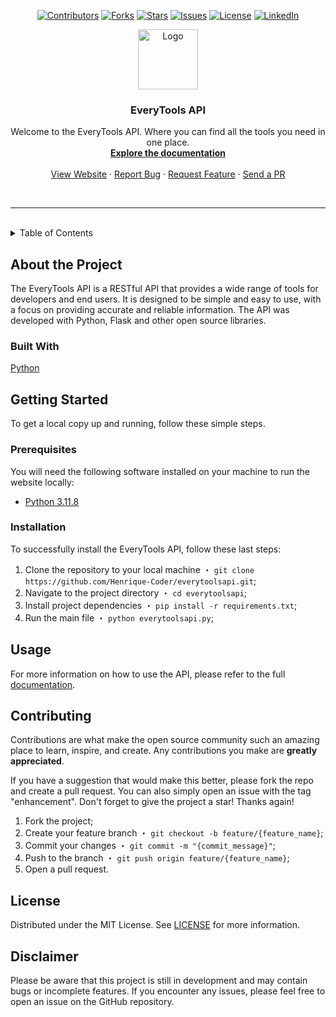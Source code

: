 <p align="center">
    <a href="https://github.com/Henrique-Coder/everytoolsapi/contributors"><img alt="Contributors" src="https://img.shields.io/github/contributors/Henrique-Coder/everytoolsapi.svg?style=for-the-badge&logo=github"/></a>
    <a href="https://github.com/Henrique-Coder/everytoolsapi/forks"><img alt="Forks" src="https://img.shields.io/github/forks/Henrique-Coder/everytoolsapi.svg?style=for-the-badge&logo=github"/></a>
    <a href="https://github.com/Henrique-Coder/everytoolsapi/stargazers"><img alt="Stars" src="https://img.shields.io/github/stars/Henrique-Coder/everytoolsapi.svg?style=for-the-badge&logo=github"/></a>
    <a href="https://github.com/Henrique-Coder/everytoolsapi/issues"><img alt="Issues" src="https://img.shields.io/github/issues/Henrique-Coder/everytoolsapi.svg?&style=for-the-badge&logo=github"/></a>
    <a href="https://github.com/Henrique-Coder/everytoolsapi/blob/main/LICENSE"><img alt="License" src="https://img.shields.io/github/license/Henrique-Coder/everytoolsapi.svg?style=for-the-badge&logo=github"/></a>
    <a href="https://www.linkedin.com/in/henrique-coder"><img alt="LinkedIn" src="https://img.shields.io/badge/-LinkedIn-black.svg?style=for-the-badge&logo=linkedin&colorB=555"/></a>
</p>

<div align="center">
  <a href="https://github.com/Henrique-Coder/everytoolsapi">
    <img src="images/logo/96x96.png" alt="Logo" width="96" height="96">
  </a>

  <h3 align="center">EveryTools API</h3>

  <p align="center">
    Welcome to the EveryTools API. Where you can find all the tools you need in one place.
    <br />
    <a href="https://everytoolsapi-henrique-coder.koyeb.app/docs"><strong>Explore the documentation</strong></a>
    <br />
    <br />
    <a href="https://everytoolsapi-henrique-coder.koyeb.app">View Website</a>
    ·
    <a href="https://github.com/Henrique-Coder/everytoolsapi/issues">Report Bug</a>
    ·
    <a href="https://github.com/Henrique-Coder/everytoolsapi/issues">Request Feature</a>
    ·
    <a href="https://github.com/Henrique-Coder/everytoolsapi/pulls">Send a PR</a>
  </p>
</div>

<br>

---

<br>

<!-- TABLE OF CONTENTS -->
<details>
  <summary>Table of Contents</summary>
  <ol>
    <li>
      <a href="#about-the-project">About the Project</a>
      <ul>
        <li><a href="#built-with">Built With</a></li>
      </ul>
    </li>
    <li>
      <a href="#getting-started">Getting Started</a>
      <ul>
        <li><a href="#prerequisites">Prerequisites</a></li>
        <li><a href="#installation">Installation</a></li>
      </ul>
    </li>
    <li><a href="#usage">Usage</a></li>
    <li><a href="#contributing">Contributing</a></li>
    <li><a href="#license">License</a></li>
    <li><a href="#disclaimer">Disclaimer</a></li>
  </ol>
</details>

<!-- ABOUT THE PROJECT -->
## About the Project

The EveryTools API is a RESTful API that provides a wide range of tools for developers and end users. It is designed to be simple and easy to use, with a focus on providing accurate and reliable information. The API was developed with Python, Flask and other open source libraries.

### Built With

[Python](https://www.python.org)

<!-- GETTING STARTED -->
## Getting Started

To get a local copy up and running, follow these simple steps.

<!-- PREREQUISITES -->
### Prerequisites

You will need the following software installed on your machine to run the website locally:

- [Python 3.11.8](https://www.python.org/downloads/release/python-3118)

<!-- INSTALLATION -->
### Installation

To successfully install the EveryTools API, follow these last steps:

1. Clone the repository to your local machine ・ `git clone https://github.com/Henrique-Coder/everytoolsapi.git`;
2. Navigate to the project directory ・ `cd everytoolsapi`;
3. Install project dependencies ・ `pip install -r requirements.txt`;
4. Run the main file ・ `python everytoolsapi.py`;

<!-- USAGE -->
## Usage

For more information on how to use the API, please refer to the full [documentation](https://everytoolsapi-henrique-coder.koyeb.app/docs).

<!-- CONTRIBUTING -->
## Contributing

Contributions are what make the open source community such an amazing place to learn, inspire, and create. Any contributions you make are **greatly appreciated**.

If you have a suggestion that would make this better, please fork the repo and create a pull request. You can also simply open an issue with the tag "enhancement".
Don't forget to give the project a star! Thanks again!

1. Fork the project;
2. Create your feature branch ・ `git checkout -b feature/{feature_name}`;
3. Commit your changes ・ `git commit -m "{commit_message}"`;
4. Push to the branch ・ `git push origin feature/{feature_name}`;
5. Open a pull request.

<!-- LICENSE -->
## License

Distributed under the MIT License. See [LICENSE](https://github.com/Henrique-Coder/everytoolsapi/blob/main/LICENSE) for more information.

## Disclaimer

Please be aware that this project is still in development and may contain bugs or incomplete features. If you encounter any issues, please feel free to open an issue on the GitHub repository.
